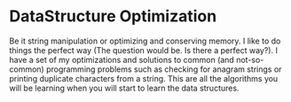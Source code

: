 # DataStructure Optimization
Be it string manipulation or optimizing and conserving memory. I like to do things the perfect way (The question would be. Is there a perfect way?). I have a set of my optimizations and solutions to common (and not-so-common) programming problems such as checking for anagram strings or printing duplicate characters from a string.
This are all the algorithms you will be learning when you will start to learn the data structures.
